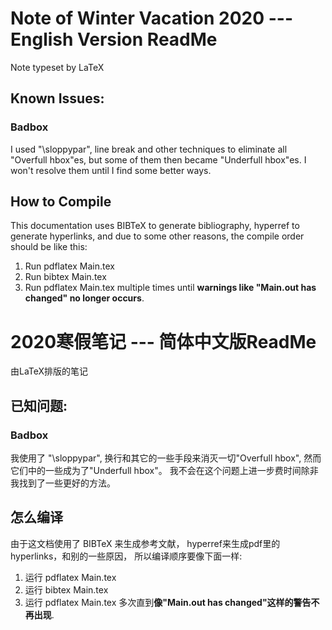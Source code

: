 # Note of Winter Vacation 2020 --- English Version ReadMe
 Note typeset by LaTeX
 
## Known Issues:
### Badbox
I used "\sloppypar", line break and other techniques to eliminate all "Overfull hbox"es, but
some of them then became "Underfull hbox"es. I won't resolve them until I find some better ways.

## How to Compile
This documentation uses BIBTeX to generate bibliography, hyperref to generate hyperlinks, and due to some other reasons,
the compile order should be like this:
1. Run pdflatex Main.tex
2. Run bibtex Main.tex
3. Run pdflatex Main.tex multiple times until **warnings like "Main.out has changed" no longer occurs**.

# 2020寒假笔记 --- 简体中文版ReadMe
由LaTeX排版的笔记
 
## 已知问题:
### Badbox
我使用了 "\sloppypar", 换行和其它的一些手段来消灭一切"Overfull hbox", 然而
它们中的一些成为了"Underfull hbox"。 我不会在这个问题上进一步费时间除非我找到了一些更好的方法。

## 怎么编译
由于这文档使用了 BIBTeX 来生成参考文献， hyperref来生成pdf里的hyperlinks，和别的一些原因， 所以编译顺序要像下面一样:
1. 运行 pdflatex Main.tex
2. 运行 bibtex Main.tex
3. 运行 pdflatex Main.tex 多次直到**像"Main.out has changed"这样的警告不再出现**. 